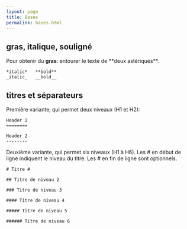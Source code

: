```yaml
---
layout: page
title: Bases
permalink: bases.html
---
```


## gras, italique, souligné

Pour obtenir du **gras**: entourer le texte de \*\*deux astériques\*\*.

    *italic*   **bold**
    _italic_   __bold__

## titres et séparateurs

Première variante, qui permet deux niveaux (H1 et H2):

```
Header 1
========

Header 2
--------
```

Deuxième variante, qui permet six niveaux (H1 à H6). Les # en début de ligne indiquent le niveau du titre. Les # en fin de ligne sont optionnels.

```
# Titre #

## Titre de niveau 2

### Titre de niveau 3

#### Titre de niveau 4

##### Titre de niveau 5

###### Titre de niveau 6
```
